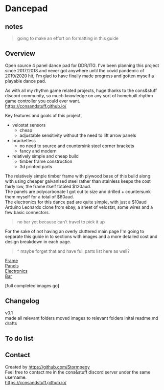 # Dancepad
## notes
> going to make an effort on formatting in this guide  
 

## Overview
Open source 4 panel dance pad for DDR/ITG.
I've been planning this project since 2017/2018 and never got anywhere until the covid pandemic of 2019/2020 hit, I'm glad to have finally made progress and gotten myself a playable dance pad.  

As with all my rhythm game related projects, huge thanks to the cons&stuff discord community, so much knowledge on any sort of homebuilt rhythm game controller you could ever want.  
https://consandstuff.github.io/

Key features and goals of this project,
- velostat sensors
    - cheap
    - adjustable sensitivity without the need to lift arrow panels  
- bracketless  
    - no need to source and countersink steel corner brackets
    - fancy and modern
- relatively simple and cheap build
    - timber frame construction
    - 3d printed parts

The relatively simple timber frame with plywood base of this build along with using cheaper galvanised steel rather than stainless keeps the cost fairly low, the frame itself totaled $120aud.  
The panels are polycarbonate I got cut to size and drilled + countersunk them myself for a total of $80aud.  
The electronics for this dance pad are quite simple, with just a $10aud Arduino Leonardo clone from ebay, a sheet of velostat, some wires and a few basic connectors.
>no bar yet because can't travel to pick it up

For the sake of not having an overly cluttered main page I'm going to separate this guide in to sections with images and a more detailed cost and design breakdown in each page.  

>^ maybe forget that and have full parts list here as well?

[Frame](../tree/master/frame)   
[Panels](../tree/master/panels)  
[Electronics](../tree/master/electronics)  
[Bar](../tree/master/bar)  

[full completed images go]

## Changelog  
v0.1   
made all relevant folders
moved images to relevant folders
inital readme.md drafts

## To do list  


## Contact  
Created by https://github.com/Stormpegy  
Feel free to contact me in the cons&stuff discord server under the same username.  
https://consandstuff.github.io/